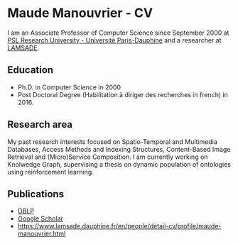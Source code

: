 # Maude Manouvrier - CV

I am an Associate Professor of Computer Science since September 2000 at [PSL Research University - Université Paris-Dauphine](https://dauphine.psl.eu/) and a researcher at [LAMSADE](https://www.lamsade.dauphine.fr/).

## Education

* Ph.D. in Computer Science in 2000
* Post Doctoral Degree (Habilitation à diriger des recherches in french) in 2016.

## Research area
My past research interests focused on Spatio-Temporal and Multimedia Databases, Access Methods and Indexing Structures, Content-Based Image Retrieval and (Micro)Service Composition. I am currently working on Knolwedge Graph, supervising a thesis on dynamic population of ontologies using reinforcement learning.

## Publications
* [DBLP](https://dblp.org/pid/m/MaudeManouvrier.html)
* [Google Scholar](https://scholar.google.com/citations?user=swkhFZcAAAAJ&hl=fr)
* https://www.lamsade.dauphine.fr/en/people/detail-cv/profile/maude-manouvrier.html

  
